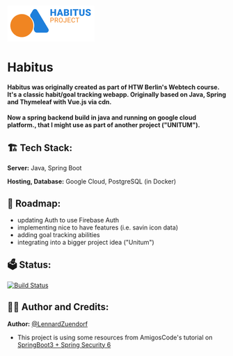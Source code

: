 ![Logo](https://github.com/LennardZuendorf/ignitus/blob/main/public/github/habitus.png)

<h1>Habitus</h1>

<h4>Habitus was originally created as part of HTW Berlin's Webtech course. It's a classic habit/goal tracking webapp.
Originally based on Java, Spring and Thymeleaf with Vue.js via cdn.</h4>

<h4>Now a spring backend build in java and running on google cloud platform., that I might use as part of another project ("UNITUM").</h4>

<h2>🏗️ Tech Stack:</h2>

**Server:** Java, Spring Boot

**Hosting, Database:** Google Cloud, PostgreSQL (in Docker)

<h2>🚧 Roadmap:</h2>

- updating Auth to use Firebase Auth
- implementing nice to have features (i.e. savin icon data)
- adding goal tracking abilities
- integrating into a bigger project idea ("Unitum")

<h2>🗳️ Status:</h2>

[![Build Status](https://app.travis-ci.com/LennardZuendorf/habitus.svg?branch=production)](https://app.travis-ci.com/LennardZuendorf/habitus)


<h2>👨‍💻 Author and Credits:</h2>

**Author:** [@LennardZuendorf](https://github.com/LennardZuendorf)

- This project is using some resources from AmigosCode's tutorial on [SpringBoot3 + Spring Security 6](https://www.youtube.com/watch?v=KxqlJblhzfI&t=2124s&ab_channel=Amigoscode)
